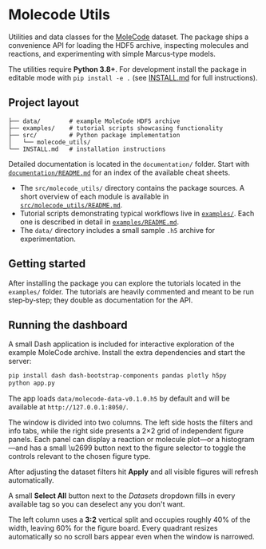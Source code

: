 # Molecode Utils

Utilities and data classes for the [MoleCode](https://example.com) dataset. The
package ships a convenience API for loading the HDF5 archive, inspecting
molecules and reactions, and experimenting with simple Marcus‑type models.

The utilities require **Python&nbsp;3.8+**. For development install the package
in editable mode with `pip install -e .` (see [INSTALL.md](INSTALL.md) for full
instructions).

## Project layout

```
├── data/        # example MoleCode HDF5 archive
├── examples/    # tutorial scripts showcasing functionality
├── src/         # Python package implementation
│   └── molecode_utils/
└── INSTALL.md   # installation instructions
```

Detailed documentation is located in the `documentation/` folder. Start with
[`documentation/README.md`](documentation/README.md) for an index of the
available cheat sheets.

- The `src/molecode_utils/` directory contains the package sources. A short overview of each module is available in [`src/molecode_utils/README.md`](src/molecode_utils/README.md).
- Tutorial scripts demonstrating typical workflows live in [`examples/`](examples/). Each one is described in detail in [`examples/README.md`](examples/README.md).
- The `data/` directory includes a small sample `.h5` archive for experimentation.

## Getting started

After installing the package you can explore the tutorials located in the `examples/` folder.
The tutorials are heavily commented and meant to be run step‑by‑step; they double as documentation for the API.


## Running the dashboard

A small Dash application is included for interactive exploration of the example
MoleCode archive. Install the extra dependencies and start the server:

```bash
pip install dash dash-bootstrap-components pandas plotly h5py
python app.py
```

The app loads `data/molecode-data-v0.1.0.h5` by default and will be available at
`http://127.0.0.1:8050/`.

The window is divided into two columns. The left side hosts the filters and
info tabs, while the right side presents a 2×2 grid of independent figure
panels. Each panel can display a reaction or molecule plot—or a histogram—and
has a small \u2699 button next to the figure selector to toggle the controls
relevant to the chosen figure type.

After adjusting the dataset filters hit **Apply** and all visible figures will
refresh automatically.

A small **Select All** button next to the *Datasets* dropdown fills in every
available tag so you can deselect any you don't want.

The left column uses a **3:2** vertical split and occupies roughly 40% of the
width, leaving 60% for the figure board. Every quadrant resizes automatically so
no scroll bars appear even when the window is narrowed.
